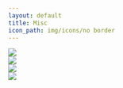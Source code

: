 ```yaml
---
layout: default
title: Misc
icon_path: img/icons/no border
---
```


<!-- <div class="sm-list text-center">
  <ul class="list-inline">
    <li><a href="https://www.linkedin.com/in/eorrico"><img src="{{site.baseurl}}/{{page.icon_path}}/linkedin.png" class="sm-icon"></a></li>
    <li><a href="https://instagram.com/chi.sprue/"><img src="{{site.baseurl}}/{{page.icon_path}}/instagram.png" class="sm-icon"></a></li>
    <li><a href="http://elizabeth-orrico.tumblr.com/"><img src="{{site.baseurl}}/{{page.icon_path}}/tumblr.png" class="sm-icon"></a></li>
    <li><a href="https://www.pinterest.com/elizorr/"><img src="{{site.baseurl}}/{{page.icon_path}}/pinterest.png" class="sm-icon"></a></li>
  </ul>
  <a href="/blog/">Blog</a>
</div> -->

<div class="row text-center sm-row">
    <div class="col-xs-6 col-sm-3"><a href="https://www.linkedin.com/in/eorrico"><img src="{{site.baseurl}}/{{page.icon_path}}/linkedin.png" class="sm-icon"></a></div>
    <div class="col-xs-6 col-sm-3"><a href="https://instagram.com/chi.sprue/"><img src="{{site.baseurl}}/{{page.icon_path}}/instagram.png" class="sm-icon"></a></div>
    <div class="col-xs-6 col-sm-3"><a href="http://elizabeth-orrico.tumblr.com/"><img src="{{site.baseurl}}/{{page.icon_path}}/tumblr.png" class="sm-icon"></a></div>
    <div class="col-xs-6 col-sm-3"><a href="https://www.pinterest.com/elizorr/"><img src="{{site.baseurl}}/{{page.icon_path}}/pinterest.png" class="sm-icon"></a></div>
<!--  </ul>
</div>
<ul class="text-center list-unstyled">
  <li><a href="/blog/">Blog</a></li>
-->
</ul>
